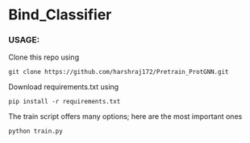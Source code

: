 # Bind_Classifier

### USAGE:
Clone this repo using 

```git clone https://github.com/harshraj172/Pretrain_ProtGNN.git```

Download requirements.txt using

```pip install -r requirements.txt```

The train script offers many options; here are the most important ones

```python train.py```
